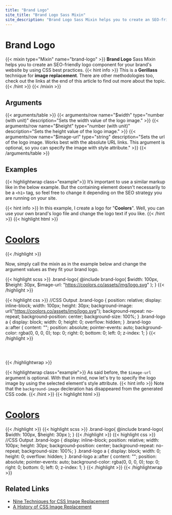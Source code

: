 ```yaml
---
title: "Brand Logo"
site_title: "Brand Logo Sass Mixin"
site_description: "Brand Logo Sass Mixin helps you to create an SEO-friendly logo component for your brand's website by using CSS best practices."
---
```


# Brand Logo

{{< mixin type="Mixin" name="brand-logo" >}}
**Brand Logo** Sass Mixin helps you to create an SEO-friendly logo component for your brand's website by using CSS best practices.
{{< hint info >}}
This is a **Gerillass** technique for **image replacement**. There are other methodologies too, check out the links at the end of this article to find out more about the topic.
{{< /hint >}}
{{< /mixin >}}

## Arguments

{{< arguments/table >}}
  {{< arguments/row name="$width" type="number (with unit)" description="Sets the width value of the logo image." >}}
  {{< arguments/row name="$height" type="number (with unit)" description="Sets the height value of the logo image." >}}
  {{< arguments/row name="$image-url" type="string" description="Sets the url of the logo image. Works best with the absolute URL links. This argument is optional, so you can specify the image with style attribute." >}}
{{< /arguments/table >}}

## Examples

{{< highlightwrap class="example">}}
It’s important to use a similar markup like in the below example. But the containing element doesn't necessarily to be a `<h1>` tag, so feel free to change it depending on the SEO strategy you are running on your site.

{{< hint info >}}
In this example, I create a logo for "**Coolors**". Well, you can use your own brand's logo file and change the logo text if you like.
{{< /hint >}}
{{< highlight html >}}
<h1 class="brand-logo">
  <a href="#">Coolors</a>
</h1>
{{< /highlight >}}

Now, simply call the mixin as in the example below and change the argument values as they fit your brand logo.

{{< highlight scss >}}
.brand-logo{
  @include brand-logo(
    $width: 100px,
    $height: 30px,
    $image-url: "https://coolors.co/assets/img/logo.svg"
  );
}
{{< /highlight >}}

{{< highlight css >}}
//CSS Output
.brand-logo {
  position: relative;
  display: inline-block;
  width: 100px;
  height: 30px;
  background-image: url("https://coolors.co/assets/img/logo.svg");
  background-repeat: no-repeat;
  background-position: center;
  background-size: 100%;
}
.brand-logo a {
  display: block;
  width: 0;
  height: 0;
  overflow: hidden;
}
.brand-logo a::after {
  content: "";
  position: absolute;
  pointer-events: auto;
  background-color: rgba(0, 0, 0, 0);
  top: 0;
  right: 0;
  bottom: 0;
  left: 0;
  z-index: 1;
}
{{< /highlight >}}

<style>
.brand-logo.example01 {
  position: relative;
  display: inline-block;
  width: 100px;
  height: 30px;
  background-image: url("https://coolors.co/assets/img/logo.svg");
  background-repeat: no-repeat;
  background-position: center;
  background-size: 100%;
  margin: 0;
}
.brand-logo.example01 a {
  display: block;
  width: 0;
  height: 0;
  overflow: hidden;
}
.brand-logo.example01 a::after {
  content: "";
  position: absolute;
  pointer-events: auto;
  background-color: rgba(0, 0, 0, 0);
  top: 0;
  right: 0;
  bottom: 0;
  left: 0;
  z-index: 1;
}
</style>

<h1 class="brand-logo example01">
  <a href="#">Coolors</a>
</h1>

{{< /highlightwrap >}}


{{< highlightwrap class="example">}}
As said before, the `$image-url` argument is optional. With that in mind, now let's try to specify the logo image by using the selected element's style attribute.
{{< hint info >}}
Note that the `background-image` decleration has disappeared from the generated CSS code.
{{< /hint >}}
{{< highlight html >}}
<h1 class="brand-logo" style="background-image: url(https://coolors.co/assets/img/logo.svg);">
  <a href="#">Coolors</a>
</h1>
{{< /highlight >}}
{{< highlight scss >}}
.brand-logo{
  @include brand-logo(
    $width: 100px,
    $height: 30px
  );
}
{{< /highlight >}}
{{< highlight css >}}
//CSS Output
.brand-logo {
  display: inline-block;
  position: relative;
  width: 100px;
  height: 30px;
  background-position: center;
  background-repeat: no-repeat;
  background-size: 100%;
}
.brand-logo a {
  display: block;
  width: 0;
  height: 0;
  overflow: hidden;
}
.brand-logo a::after {
  content: "";
  position: absolute;
  pointer-events: auto;
  background-color: rgba(0, 0, 0, 0);
  top: 0;
  right: 0;
  bottom: 0;
  left: 0;
  z-index: 1;
}
{{< /highlight >}}
{{< /highlightwrap >}}

## Related Links
* [Nine Techniques for CSS Image Replacement](https://css-tricks.com/css-image-replacement/)
* [A History of CSS Image Replacement](https://www.sitepoint.com/css-image-replacement-text-indent-negative-margins-and-more/)


